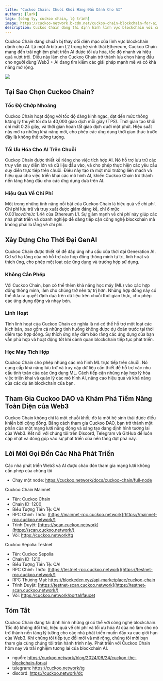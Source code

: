 ```yaml
---
title: "Cuckoo Chain: Chuỗi Khối Hàng Đầu Dành Cho AI"
authors: [lark]
tags: [công ty, cuckoo chain, lộ trình]
image: https://cuckoo-network.b-cdn.net/cuckoo-chain-blockchain-for-ai.webp
description: Cuckoo Chain đang tái định hình lĩnh vực blockchain với cơ sở hạ tầng tiên tiến được thiết kế cho AI và Web3. Là một Arbitrum L2 trong hệ sinh thái Ethereum, Cuckoo Chain cung cấp tốc độ giao dịch nhanh như chớp, chi phí tối thiểu và khả năng AI mạnh mẽ, trở thành lựa chọn lý tưởng cho các nhà phát triển và nhà đổi mới trong không gian Web3.
---
```


Cuckoo Chain đang chuẩn bị thay đổi diện mạo của lĩnh vực blockchain dành cho AI. Là một Arbitrum L2 trong hệ sinh thái Ethereum, Cuckoo Chain mang đến trải nghiệm phát triển AI được tối ưu hóa, tốc độ nhanh và hiệu quả vượt trội. Điều này làm cho Cuckoo Chain trở thành lựa chọn hàng đầu cho người dùng Web3 + AI đang tìm kiếm các giải pháp mạnh mẽ và có khả năng mở rộng.

![](https://cuckoo-network.b-cdn.net/cuckoo-chain-blockchain-for-ai.webp)

## Tại Sao Chọn Cuckoo Chain?

### Tốc Độ Chớp Nhoáng

Cuckoo Chain hoạt động với tốc độ đáng kinh ngạc, đạt đến mức thông lượng lý thuyết tối đa là 40,000 giao dịch mỗi giây (TPS). Thời gian tạo khối chỉ mất 0.25 giây, và thời gian hoàn tất giao dịch dưới một phút. Hiệu suất này mở ra những khả năng mới, cho phép các ứng dụng thời gian thực trước đây là không thể tưởng tượng.

### Tối Ưu Hóa Cho AI Trên Chuỗi

Cuckoo Chain được thiết kế riêng cho việc tích hợp AI. Nó hỗ trợ lưu trữ các truy vấn suy diễn lớn và dữ liệu đầu vào, và cho phép thực hiện các yêu cầu suy diễn trực tiếp trên chuỗi. Điều này tạo ra một môi trường liền mạch và hiệu quả cho việc triển khai các mô hình AI, khiến Cuckoo Chain trở thành nền tảng hàng đầu cho các ứng dụng dựa trên AI.

### Hiệu Quả Về Chi Phí

Một trong những tính năng nổi bật của Cuckoo Chain là hiệu quả về chi phí. Chi phí lưu trữ và truy xuất được giảm đáng kể, chỉ ở mức $0.001 so với mức ~$1.44 của Ethereum L1. Sự giảm mạnh về chi phí này giúp các nhà phát triển và doanh nghiệp dễ dàng tiếp cận công nghệ blockchain mà không phải lo lắng về chi phí.

## Xây Dựng Cho Thời Đại GenAI

Cuckoo Chain được thiết kế để đáp ứng nhu cầu của thời đại Generation AI. Cơ sở hạ tầng của nó hỗ trợ các hợp đồng thông minh tự trị, linh hoạt và thích ứng, cho phép một loạt các ứng dụng và trường hợp sử dụng.

### Không Cần Phép

Với Cuckoo Chain, bạn có thể thêm khả năng học máy (ML) vào các hợp đồng thông minh, làm cho chúng trở nên tự trị hơn. Những hợp đồng này có thể đưa ra quyết định dựa trên dữ liệu trên chuỗi thời gian thực, cho phép các ứng dụng động và nhạy bén.

### Linh Hoạt

Tính linh hoạt của Cuckoo Chain có nghĩa là nó có thể hỗ trợ một loạt các kịch bản, bao gồm cả những tình huống không được dự đoán trước tại thời điểm tạo hợp đồng. Sự thích ứng này đảm bảo rằng các ứng dụng của bạn vẫn phù hợp và hoạt động tốt khi cảnh quan blockchain tiếp tục phát triển.

### Học Máy Tích Hợp

Cuckoo Chain cho phép nhúng các mô hình ML trực tiếp trên chuỗi. Nó cung cấp khả năng lưu trữ và truy cập dữ liệu cần thiết để hỗ trợ các nhu cầu tính toán của các ứng dụng ML. Cách tiếp cận nhúng này hợp lý hóa việc triển khai và quản lý các mô hình AI, nâng cao hiệu quả và khả năng của các dự án blockchain của bạn.

## Tham Gia Cuckoo DAO và Khám Phá Tiềm Năng Toàn Diện của Web3

Cuckoo Chain không chỉ là một chuỗi khối; đó là một hệ sinh thái được điều khiển bởi cộng đồng. Bằng cách tham gia Cuckoo DAO, bạn trở thành một phần của một mạng lưới năng động và sáng tạo đang định hình tương lai của Web3. Kết nối với chúng tôi trên Discord, Telegram và GitHub để luôn cập nhật và đóng góp vào sự phát triển của nền tảng đột phá này.

## Lời Mời Gọi Đến Các Nhà Phát Triển

Các nhà phát triển Web3 và AI được chào đón tham gia mạng lưới không cần phép của chúng tôi

* Chạy một node: https://cuckoo.network/docs/cuckoo-chain/full-node

Cuckoo Chain Mainnet

- Tên: Cuckoo Chain
- Chain ID: 1200
- Biểu Tượng Tiền Tệ: CAI
- RPC Chính Thức: [https://mainnet-rpc.cuckoo.network](https://mainnet-rpc.cuckoo.network/)
- Trình Duyệt: [https://scan.cuckoo.network](https://scan.cuckoo.network/)
- Vòi: https://cuckoo.network/tg

Cuckoo Sepolia Testnet

- Tên: Cuckoo Sepolia
- Chain ID: 1210
- Biểu Tượng Tiền Tệ: CAI
- RPC Chính Thức: [https://testnet-rpc.cuckoo.network](https://testnet-rpc.cuckoo.network/)
- RPC Thương Mại: https://blockeden.xyz/api-marketplace/cuckoo-chain
- Trình Duyệt: [https://testnet-scan.cuckoo.network](https://testnet-scan.cuckoo.network/)
- Vòi: https://cuckoo.network/portal/faucet

## Tóm Tắt

Cuckoo Chain đang tái định hình những gì có thể với công nghệ blockchain. Tốc độ không đối thủ, hiệu quả về chi phí và tối ưu hóa AI của nó làm cho nó trở thành nền tảng lý tưởng cho các nhà phát triển muốn đẩy xa các giới hạn của Web3. Khi chúng tôi tiếp tục đổi mới và mở rộng, chúng tôi mời bạn tham gia cùng chúng tôi trên hành trình này. Phát triển với Cuckoo Chain hôm nay và trải nghiệm tương lai của blockchain AI.

- nguồn: https://cuckoo.network/blog/2024/06/24/cuckoo-the-blockchain-for-ai
- telegram: https://cuckoo.network/tg
- discord: https://cuckoo.network/dc
